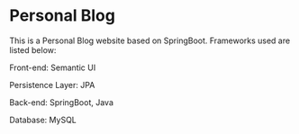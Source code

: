 # Personal Blog
 
This is a Personal Blog website based on SpringBoot. Frameworks used are listed below:

Front-end: Semantic UI

Persistence Layer: JPA

Back-end: SpringBoot, Java

Database: MySQL
